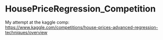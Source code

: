 # HousePriceRegression_Competition
 My attempt at the kaggle comp: https://www.kaggle.com/competitions/house-prices-advanced-regression-techniques/overview
